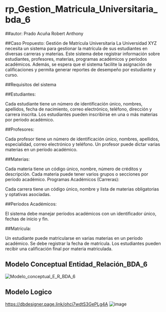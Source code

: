 # rp_Gestion_Matricula_Universitaria_bda_6

##autor: Prado Acuña Robert Anthony

##Caso Propuesto: Gestión de Matrícula Universitaria
La Universidad XYZ necesita un sistema para gestionar la matrícula de sus estudiantes en diversas carreras y materias. Este sistema debe registrar información sobre estudiantes, profesores, materias, programas académicos y períodos académicos. Además, se espera que el sistema facilite la asignación de calificaciones y permita generar reportes de desempeño por estudiante y curso.

##Requisitos del sistema

##Estudiantes:

Cada estudiante tiene un número de identificación único, nombres, apellidos, fecha de nacimiento, correo electrónico, teléfono, dirección y carrera inscrita.
Los estudiantes pueden inscribirse en una o más materias por período académico.

##Profesores:

Cada profesor tiene un número de identificación único, nombres, apellidos, especialidad, correo electrónico y teléfono.
Un profesor puede dictar varias materias en un período académico.

##Materias:

Cada materia tiene un código único, nombre, número de créditos y descripción.
Cada materia puede tener varios grupos o secciones por período académico.
Programas Académicos (Carreras):

Cada carrera tiene un código único, nombre y lista de materias obligatorias y optativas asociadas.

##Períodos Académicos:

El sistema debe manejar períodos académicos con un identificador único, fechas de inicio y fin.

##Matrícula:

Un estudiante puede matricularse en varias materias en un período académico.
Se debe registrar la fecha de matrícula.
Los estudiantes pueden recibir una calificación final por materia matriculada.

## Modelo Conceptual Entidad_Relación_BDA_6
![Modelo_conceptual_E_R_BDA_6](https://github.com/user-attachments/assets/42e0d5ac-3b1c-4e84-8db2-206eff9d9142)

## Modelo Logico 
https://dbdesigner.page.link/ohci7wdtS3GePLg4A
![image](https://github.com/user-attachments/assets/f94518cb-31f3-4b3d-8730-8dc7cf998ba9)

